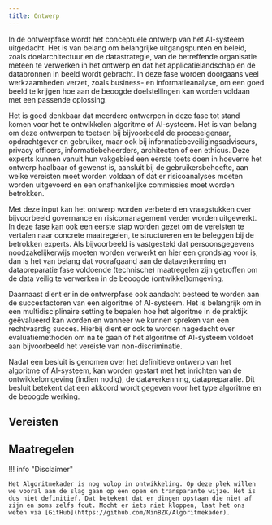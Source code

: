 ```yaml
---
title: Ontwerp
---
```


In de ontwerpfase wordt het conceptuele ontwerp van het AI-systeem uitgedacht.
Het is van belang om belangrijke uitgangspunten en beleid, zoals doelarchitectuur en de datastrategie, van de betreffende organisatie meteen te verwerken in het ontwerp en dat het applicatielandschap en de databronnen in beeld wordt gebracht.
In deze fase worden doorgaans veel werkzaamheden verzet, zoals business- en informatieanalyse, om een goed beeld te krijgen hoe aan de beoogde doelstellingen kan worden voldaan met een passende oplossing.

Het is goed denkbaar dat meerdere ontwerpen in deze fase tot stand komen voor het te ontwikkelen algoritme of AI-systeem.
Het is van belang om deze ontwerpen te toetsen bij bijvoorbeeld de proceseigenaar, opdrachtgever en gebruiker, maar ook bij informatiebeveiligingsadviseurs, privacy officers, informatiebeheerders, architecten of een ethicus.
Deze experts kunnen vanuit hun vakgebied een eerste toets doen in hoeverre het ontwerp haalbaar of gewenst is, aansluit bij de gebruikersbehoefte, aan welke vereisten moet worden voldaan of dat er risicoanalyses moeten worden uitgevoerd en een onafhankelijke commissies moet worden betrokken.

Met deze input kan het ontwerp worden verbeterd en vraagstukken over bijvoorbeeld governance en risicomanagement verder worden uitgewerkt.
In deze fase kan ook een eerste stap worden gezet om de vereisten te vertalen naar concrete maatregelen, te structureren en te beleggen bij de betrokken experts.
Als bijvoorbeeld is vastgesteld dat persoonsgegevens noodzakelijkerwijs moeten worden verwerkt en hier een grondslag voor is, dan is het van belang dat voorafgaand aan de dataverkenning en datapreparatie fase voldoende (technische) maatregelen zijn getroffen om de data veilig te verwerken in de beoogde (ontwikkel)omgeving.

Daarnaast dient er in de ontwerpfase ook aandacht besteed te worden aan de succesfactoren van een algoritme of AI-systeem.
Het is belangrijk om in een multidisciplinaire setting te bepalen hoe het algoritme in de praktijk geëvalueerd kan worden en wanneer we kunnen spreken van een rechtvaardig succes.
Hierbij dient er ook te worden nagedacht over evaluatiemethoden om na te gaan of het algoritme of AI-systeem voldoet aan bijvoorbeeld het vereiste van non-discriminatie.

Nadat een besluit is genomen over het definitieve ontwerp van het algoritme of AI-systeem, kan worden gestart met het inrichten van de ontwikkelomgeving (indien nodig), de dataverkenning, datapreparatie.
Dit besluit betekent dat een akkoord wordt gegeven voor het type algoritme en de beoogde werking.

## Vereisten

<!-- list_vereisten levenscyclus/ontwerp -->

## Maatregelen

<!-- list_maatregelen levenscyclus/ontwerp -->

!!! info "Disclaimer"

    Het Algoritmekader is nog volop in ontwikkeling. Op deze plek willen we vooral aan de slag gaan op een open en transparante wijze. Het is dus niet definitief. Dat betekent dat er dingen opstaan die niet af zijn en soms zelfs fout. Mocht er iets niet kloppen, laat het ons weten via [GitHub](https://github.com/MinBZK/Algoritmekader).
